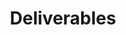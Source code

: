 ---
layout: more-deliverables
permalink: "/modules/introduction/deliverables/"
title: Deliverables
id: deliverables

deliverables:
  - text: Please complete the module for an Introduction to the Principles of Care Management
    link: https://learninghub.phsa.ca/Courses/10967/introduction-to-care-management-online
    duration: 60 mins
  - text: "Part of partnering in the client’s journey is accepting their wishes for future health care when they are no longer able to communicate for themselves.  Please also complete the online module: Continue Advance Care Planning Introduction Module for VCH"
    link: https://learninghub.phsa.ca/Courses/11694/advance-care-planning-introduction-module-for-vch-online
    duration: 15 mins
  - text: Being a member of a team requires effective communication. Please complete the Situation Background Assessment Recommendation (SBAR) online module to understand more about this commonly used tool.
    link: https://learn.vch.ca/m2/mod/ibook/view.php?id=3063&chapterid=3834
    duration: 15 mins
  - text: "You may come across clients who decline services but it may not be in their best interests nor are they capable of making that decision for themselves. Please complete the online module: Re:act Act on Adult Abuse and Neglect – It’s Your Duty."
    link: https://learn.vch.ca/m2/mod/ibook/view.php?id=1159
    duration: 15 mins
  - text: Final Quiz
    link: "#"
    duration: 20 mins
---